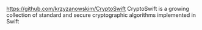 https://github.com/krzyzanowskim/CryptoSwift
CryptoSwift is a growing collection of standard and secure cryptographic algorithms implemented in Swift 


